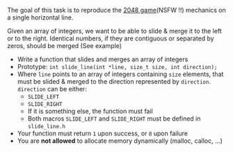 <p>The goal of this task is to reproduce the <a href="/rltoken/zbaecdLFfcqthH0X60M62g" title="2048 game" target="_blank">2048 game</a>(NSFW !!) mechanics on a single horizontal line.</p>

<p>Given an array of integers, we want to be able to slide &amp; merge it to the left or to the right. Identical numbers, if they are contiguous or separated by zeros, should be merged (See example)</p>

<ul>
<li>Write a function that slides and merges an array of integers</li>
<li>Prototype: <code>int slide_line(int *line, size_t size, int direction);</code></li>
<li>Where <code>line</code> points to an array of integers containing <code>size</code> elements, that must be slided &amp; merged to the direction represented by <code>direction</code>. <code>direction</code> can be either:

<ul>
<li><code>SLIDE_LEFT</code></li>
<li><code>SLIDE_RIGHT</code></li>
<li>If it is something else, the function must fail</li>
<li>Both macros <code>SLIDE_LEFT</code> and <code>SLIDE_RIGHT</code> must be defined in <code>slide_line.h</code></li>
</ul></li>
<li>Your function must return <code>1</code> upon success, or <code>0</code> upon failure</li>
<li>You are <strong>not allowed</strong> to allocate memory dynamically (malloc, calloc, …)</li>
</ul>

